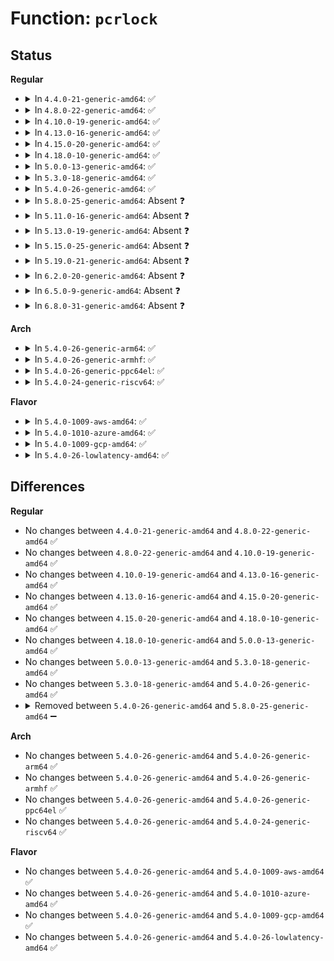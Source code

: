 # Function: <code>pcrlock</code>

## Status
<b>Regular</b>
<ul>
<li>
<details>
<summary>In <code>4.4.0-21-generic-amd64</code>: ✅</summary>

```c
int pcrlock(const int pcrnum)
```

```json
{
  "name": "pcrlock",
  "collision_type": "Unique Static",
  "inline_type": "No",
  "funcs": [
    {
      "addr": 18446744071582214704,
      "name": "pcrlock",
      "external": false,
      "loc": "security/keys/trusted.c:378",
      "file": "security/keys/trusted.c",
      "inline": "seen, unknown",
      "caller_inline": [],
      "caller_func": [
        "security/keys/trusted.c:trusted_update",
        "security/keys/trusted.c:trusted_instantiate"
      ]
    }
  ],
  "symbols": [
    {
      "addr": 18446744071582214704,
      "name": "pcrlock",
      "section": ".text",
      "bind": "STB_LOCAL",
      "size": 131
    }
  ]
}
```
</details>
</li>
<li>
<details>
<summary>In <code>4.8.0-22-generic-amd64</code>: ✅</summary>

```c
int pcrlock(const int pcrnum)
```

```json
{
  "name": "pcrlock",
  "collision_type": "Unique Static",
  "inline_type": "No",
  "funcs": [
    {
      "addr": 18446744071582433152,
      "name": "pcrlock",
      "external": false,
      "loc": "security/keys/trusted.c:378",
      "file": "security/keys/trusted.c",
      "inline": "seen, unknown",
      "caller_inline": [],
      "caller_func": [
        "security/keys/trusted.c:trusted_update",
        "security/keys/trusted.c:trusted_instantiate"
      ]
    }
  ],
  "symbols": [
    {
      "addr": 18446744071582433152,
      "name": "pcrlock",
      "section": ".text",
      "bind": "STB_LOCAL",
      "size": 131
    }
  ]
}
```
</details>
</li>
<li>
<details>
<summary>In <code>4.10.0-19-generic-amd64</code>: ✅</summary>

```c
int pcrlock(const int pcrnum)
```

```json
{
  "name": "pcrlock",
  "collision_type": "Unique Static",
  "inline_type": "No",
  "funcs": [
    {
      "addr": 18446744071582525344,
      "name": "pcrlock",
      "external": false,
      "loc": "security/keys/trusted.c:378",
      "file": "security/keys/trusted.c",
      "inline": "seen, unknown",
      "caller_inline": [],
      "caller_func": [
        "security/keys/trusted.c:trusted_update",
        "security/keys/trusted.c:trusted_instantiate"
      ]
    }
  ],
  "symbols": [
    {
      "addr": 18446744071582525344,
      "name": "pcrlock",
      "section": ".text",
      "bind": "STB_LOCAL",
      "size": 131
    }
  ]
}
```
</details>
</li>
<li>
<details>
<summary>In <code>4.13.0-16-generic-amd64</code>: ✅</summary>

```c
int pcrlock(const int pcrnum)
```

```json
{
  "name": "pcrlock",
  "collision_type": "Unique Static",
  "inline_type": "No",
  "funcs": [
    {
      "addr": 18446744071582608928,
      "name": "pcrlock",
      "external": false,
      "loc": "security/keys/trusted.c:378",
      "file": "security/keys/trusted.c",
      "inline": "seen, unknown",
      "caller_inline": [],
      "caller_func": [
        "security/keys/trusted.c:trusted_update",
        "security/keys/trusted.c:trusted_instantiate"
      ]
    }
  ],
  "symbols": [
    {
      "addr": 18446744071582608928,
      "name": "pcrlock",
      "section": ".text",
      "bind": "STB_LOCAL",
      "size": 130
    }
  ]
}
```
</details>
</li>
<li>
<details>
<summary>In <code>4.15.0-20-generic-amd64</code>: ✅</summary>

```c
int pcrlock(const int pcrnum)
```

```json
{
  "name": "pcrlock",
  "collision_type": "Unique Static",
  "inline_type": "No",
  "funcs": [
    {
      "addr": 18446744071582762496,
      "name": "pcrlock",
      "external": false,
      "loc": "security/keys/trusted.c:378",
      "file": "security/keys/trusted.c",
      "inline": "seen, unknown",
      "caller_inline": [],
      "caller_func": [
        "security/keys/trusted.c:trusted_update",
        "security/keys/trusted.c:trusted_instantiate"
      ]
    }
  ],
  "symbols": [
    {
      "addr": 18446744071582762496,
      "name": "pcrlock",
      "section": ".text",
      "bind": "STB_LOCAL",
      "size": 130
    }
  ]
}
```
</details>
</li>
<li>
<details>
<summary>In <code>4.18.0-10-generic-amd64</code>: ✅</summary>

```c
int pcrlock(const int pcrnum)
```

```json
{
  "name": "pcrlock",
  "collision_type": "Unique Static",
  "inline_type": "No",
  "funcs": [
    {
      "addr": 18446744071582962752,
      "name": "pcrlock",
      "external": false,
      "loc": "security/keys/trusted.c:377",
      "file": "security/keys/trusted.c",
      "inline": "seen, unknown",
      "caller_inline": [],
      "caller_func": [
        "security/keys/trusted.c:trusted_update",
        "security/keys/trusted.c:trusted_instantiate"
      ]
    }
  ],
  "symbols": [
    {
      "addr": 18446744071582962752,
      "name": "pcrlock",
      "section": ".text",
      "bind": "STB_LOCAL",
      "size": 124
    }
  ]
}
```
</details>
</li>
<li>
<details>
<summary>In <code>5.0.0-13-generic-amd64</code>: ✅</summary>

```c
int pcrlock(const int pcrnum)
```

```json
{
  "name": "pcrlock",
  "collision_type": "Unique Static",
  "inline_type": "No",
  "funcs": [
    {
      "addr": 18446744071583075456,
      "name": "pcrlock",
      "external": false,
      "loc": "security/keys/trusted.c:380",
      "file": "security/keys/trusted.c",
      "inline": "seen, unknown",
      "caller_inline": [],
      "caller_func": [
        "security/keys/trusted.c:trusted_update",
        "security/keys/trusted.c:trusted_instantiate"
      ]
    }
  ],
  "symbols": [
    {
      "addr": 18446744071583075456,
      "name": "pcrlock",
      "section": ".text",
      "bind": "STB_LOCAL",
      "size": 124
    }
  ]
}
```
</details>
</li>
<li>
<details>
<summary>In <code>5.3.0-18-generic-amd64</code>: ✅</summary>

```c
int pcrlock(const int pcrnum)
```

```json
{
  "name": "pcrlock",
  "collision_type": "Unique Static",
  "inline_type": "No",
  "funcs": [
    {
      "addr": 18446744071583258496,
      "name": "pcrlock",
      "external": false,
      "loc": "security/keys/trusted.c:387",
      "file": "security/keys/trusted.c",
      "inline": "seen, unknown",
      "caller_inline": [],
      "caller_func": [
        "security/keys/trusted.c:trusted_update",
        "security/keys/trusted.c:trusted_instantiate"
      ]
    }
  ],
  "symbols": [
    {
      "addr": 18446744071583258496,
      "name": "pcrlock",
      "section": ".text",
      "bind": "STB_LOCAL",
      "size": 72
    }
  ]
}
```
</details>
</li>
<li>
<details>
<summary>In <code>5.4.0-26-generic-amd64</code>: ✅</summary>

```c
int pcrlock(const int pcrnum)
```

```json
{
  "name": "pcrlock",
  "collision_type": "Unique Static",
  "inline_type": "No",
  "funcs": [
    {
      "addr": 18446744071583364384,
      "name": "pcrlock",
      "external": false,
      "loc": "security/keys/trusted.c:387",
      "file": "security/keys/trusted.c",
      "inline": "seen, unknown",
      "caller_inline": [],
      "caller_func": [
        "security/keys/trusted.c:trusted_update",
        "security/keys/trusted.c:trusted_instantiate"
      ]
    }
  ],
  "symbols": [
    {
      "addr": 18446744071583364384,
      "name": "pcrlock",
      "section": ".text",
      "bind": "STB_LOCAL",
      "size": 72
    }
  ]
}
```
</details>
</li>
<li>
<details>
<summary>In <code>5.8.0-25-generic-amd64</code>: Absent ❓</summary>

```json
{
  "name": "pcrlock",
  "collision_type": "Unique Static",
  "inline_type": "Full",
  "funcs": [
    {
      "addr": 18446744071583706159,
      "name": "pcrlock",
      "external": false,
      "loc": "security/keys/trusted-keys/trusted_tpm1.c:387",
      "file": "security/keys/trusted-keys/trusted_tpm1.c",
      "inline": "not declared, inlined",
      "caller_inline": [
        "security/keys/trusted-keys/trusted_tpm1.c:trusted_update",
        "security/keys/trusted-keys/trusted_tpm1.c:trusted_instantiate"
      ],
      "caller_func": []
    }
  ],
  "symbols": []
}
```
</details>
</li>
<li>
<details>
<summary>In <code>5.11.0-16-generic-amd64</code>: Absent ❓</summary>

```json
{
  "name": "pcrlock",
  "collision_type": "Unique Static",
  "inline_type": "Full",
  "funcs": [
    {
      "addr": 18446744071583827455,
      "name": "pcrlock",
      "external": false,
      "loc": "security/keys/trusted-keys/trusted_tpm1.c:387",
      "file": "security/keys/trusted-keys/trusted_tpm1.c",
      "inline": "not declared, inlined",
      "caller_inline": [
        "security/keys/trusted-keys/trusted_tpm1.c:trusted_update",
        "security/keys/trusted-keys/trusted_tpm1.c:trusted_instantiate"
      ],
      "caller_func": []
    }
  ],
  "symbols": []
}
```
</details>
</li>
<li>
<details>
<summary>In <code>5.13.0-19-generic-amd64</code>: Absent ❓</summary>

```json
{
  "name": "pcrlock",
  "collision_type": "Unique Static",
  "inline_type": "Full",
  "funcs": [
    {
      "addr": 18446744071583850738,
      "name": "pcrlock",
      "external": false,
      "loc": "security/keys/trusted-keys/trusted_tpm1.c:380",
      "file": "security/keys/trusted-keys/trusted_tpm1.c",
      "inline": "not declared, inlined",
      "caller_inline": [
        "security/keys/trusted-keys/trusted_tpm1.c:trusted_tpm_unseal",
        "security/keys/trusted-keys/trusted_tpm1.c:trusted_tpm_seal"
      ],
      "caller_func": []
    }
  ],
  "symbols": []
}
```
</details>
</li>
<li>
<details>
<summary>In <code>5.15.0-25-generic-amd64</code>: Absent ❓</summary>

```json
{
  "name": "pcrlock",
  "collision_type": "Unique Static",
  "inline_type": "Full",
  "funcs": [
    {
      "addr": 18446744071584213792,
      "name": "pcrlock",
      "external": false,
      "loc": "security/keys/trusted-keys/trusted_tpm1.c:380",
      "file": "security/keys/trusted-keys/trusted_tpm1.c",
      "inline": "not declared, inlined",
      "caller_inline": [
        "security/keys/trusted-keys/trusted_tpm1.c:trusted_tpm_unseal",
        "security/keys/trusted-keys/trusted_tpm1.c:trusted_tpm_seal"
      ],
      "caller_func": []
    }
  ],
  "symbols": []
}
```
</details>
</li>
<li>
<details>
<summary>In <code>5.19.0-21-generic-amd64</code>: Absent ❓</summary>

```json
{
  "name": "pcrlock",
  "collision_type": "Unique Static",
  "inline_type": "Full",
  "funcs": [
    {
      "addr": 18446744071584817487,
      "name": "pcrlock",
      "external": false,
      "loc": "security/keys/trusted-keys/trusted_tpm1.c:380",
      "file": "security/keys/trusted-keys/trusted_tpm1.c",
      "inline": "not declared, inlined",
      "caller_inline": [
        "security/keys/trusted-keys/trusted_tpm1.c:trusted_tpm_unseal",
        "security/keys/trusted-keys/trusted_tpm1.c:trusted_tpm_seal"
      ],
      "caller_func": []
    }
  ],
  "symbols": []
}
```
</details>
</li>
<li>
<details>
<summary>In <code>6.2.0-20-generic-amd64</code>: Absent ❓</summary>

```json
{
  "name": "pcrlock",
  "collision_type": "Unique Static",
  "inline_type": "Full",
  "funcs": [
    {
      "addr": 18446744071585516799,
      "name": "pcrlock",
      "external": false,
      "loc": "security/keys/trusted-keys/trusted_tpm1.c:380",
      "file": "security/keys/trusted-keys/trusted_tpm1.c",
      "inline": "not declared, inlined",
      "caller_inline": [
        "security/keys/trusted-keys/trusted_tpm1.c:trusted_tpm_unseal",
        "security/keys/trusted-keys/trusted_tpm1.c:trusted_tpm_seal"
      ],
      "caller_func": []
    }
  ],
  "symbols": []
}
```
</details>
</li>
<li>
<details>
<summary>In <code>6.5.0-9-generic-amd64</code>: Absent ❓</summary>

```json
{
  "name": "pcrlock",
  "collision_type": "Unique Static",
  "inline_type": "Full",
  "funcs": [
    {
      "addr": 18446744071585748511,
      "name": "pcrlock",
      "external": false,
      "loc": "security/keys/trusted-keys/trusted_tpm1.c:380",
      "file": "security/keys/trusted-keys/trusted_tpm1.c",
      "inline": "not declared, inlined",
      "caller_inline": [
        "security/keys/trusted-keys/trusted_tpm1.c:trusted_tpm_unseal",
        "security/keys/trusted-keys/trusted_tpm1.c:trusted_tpm_seal"
      ],
      "caller_func": []
    }
  ],
  "symbols": []
}
```
</details>
</li>
<li>
<details>
<summary>In <code>6.8.0-31-generic-amd64</code>: Absent ❓</summary>

```json
{
  "name": "pcrlock",
  "collision_type": "Unique Static",
  "inline_type": "Full",
  "funcs": [
    {
      "addr": 18446744071585995855,
      "name": "pcrlock",
      "external": false,
      "loc": "security/keys/trusted-keys/trusted_tpm1.c:380",
      "file": "security/keys/trusted-keys/trusted_tpm1.c",
      "inline": "not declared, inlined",
      "caller_inline": [
        "security/keys/trusted-keys/trusted_tpm1.c:trusted_tpm_unseal",
        "security/keys/trusted-keys/trusted_tpm1.c:trusted_tpm_seal"
      ],
      "caller_func": []
    }
  ],
  "symbols": []
}
```
</details>
</li>
</ul>
<b>Arch</b>
<ul>
<li>
<details>
<summary>In <code>5.4.0-26-generic-arm64</code>: ✅</summary>

```c
int pcrlock(const int pcrnum)
```

```json
{
  "name": "pcrlock",
  "collision_type": "Unique Static",
  "inline_type": "No",
  "funcs": [
    {
      "addr": 18446603336495113152,
      "name": "pcrlock",
      "external": false,
      "loc": "security/keys/trusted.c:387",
      "file": "security/keys/trusted.c",
      "inline": "seen, unknown",
      "caller_inline": [],
      "caller_func": [
        "security/keys/trusted.c:trusted_update",
        "security/keys/trusted.c:trusted_instantiate"
      ]
    }
  ],
  "symbols": [
    {
      "addr": 18446603336495113152,
      "name": "pcrlock",
      "section": ".text",
      "bind": "STB_LOCAL",
      "size": 96
    }
  ]
}
```
</details>
</li>
<li>
<details>
<summary>In <code>5.4.0-26-generic-armhf</code>: ✅</summary>

```c
int pcrlock(const int pcrnum)
```

```json
{
  "name": "pcrlock",
  "collision_type": "Unique Static",
  "inline_type": "No",
  "funcs": [
    {
      "addr": 3228503116,
      "name": "pcrlock",
      "external": false,
      "loc": "security/keys/trusted.c:387",
      "file": "security/keys/trusted.c",
      "inline": "seen, unknown",
      "caller_inline": [],
      "caller_func": [
        "security/keys/trusted.c:trusted_update",
        "security/keys/trusted.c:trusted_instantiate"
      ]
    }
  ],
  "symbols": [
    {
      "addr": 3228503116,
      "name": "pcrlock",
      "section": ".text",
      "bind": "STB_LOCAL",
      "size": 80
    }
  ]
}
```
</details>
</li>
<li>
<details>
<summary>In <code>5.4.0-26-generic-ppc64el</code>: ✅</summary>

```c
int pcrlock(const int pcrnum)
```

```json
{
  "name": "pcrlock",
  "collision_type": "Unique Static",
  "inline_type": "No",
  "funcs": [
    {
      "addr": 13835058055289016384,
      "name": "pcrlock",
      "external": false,
      "loc": "security/keys/trusted.c:387",
      "file": "security/keys/trusted.c",
      "inline": "seen, unknown",
      "caller_inline": [],
      "caller_func": [
        "security/keys/trusted.c:trusted_update",
        "security/keys/trusted.c:trusted_instantiate"
      ]
    }
  ],
  "symbols": [
    {
      "addr": 13835058055289016384,
      "name": "pcrlock",
      "section": ".text",
      "bind": "STB_LOCAL",
      "size": 136
    }
  ]
}
```
</details>
</li>
<li>
<details>
<summary>In <code>5.4.0-24-generic-riscv64</code>: ✅</summary>

```c
int pcrlock(const int pcrnum)
```

```json
{
  "name": "pcrlock",
  "collision_type": "Unique Static",
  "inline_type": "No",
  "funcs": [
    {
      "addr": 18446743936274367930,
      "name": "pcrlock",
      "external": false,
      "loc": "security/keys/trusted.c:387",
      "file": "security/keys/trusted.c",
      "inline": "seen, unknown",
      "caller_inline": [],
      "caller_func": [
        "security/keys/trusted.c:trusted_update",
        "security/keys/trusted.c:trusted_instantiate"
      ]
    }
  ],
  "symbols": [
    {
      "addr": 18446743936274367930,
      "name": "pcrlock",
      "section": ".text",
      "bind": "STB_LOCAL",
      "size": 80
    }
  ]
}
```
</details>
</li>
</ul>
<b>Flavor</b>
<ul>
<li>
<details>
<summary>In <code>5.4.0-1009-aws-amd64</code>: ✅</summary>

```c
int pcrlock(const int pcrnum)
```

```json
{
  "name": "pcrlock",
  "collision_type": "Unique Static",
  "inline_type": "No",
  "funcs": [
    {
      "addr": 18446744071583333120,
      "name": "pcrlock",
      "external": false,
      "loc": "security/keys/trusted.c:387",
      "file": "security/keys/trusted.c",
      "inline": "seen, unknown",
      "caller_inline": [],
      "caller_func": [
        "security/keys/trusted.c:trusted_update",
        "security/keys/trusted.c:trusted_instantiate"
      ]
    }
  ],
  "symbols": [
    {
      "addr": 18446744071583333120,
      "name": "pcrlock",
      "section": ".text",
      "bind": "STB_LOCAL",
      "size": 72
    }
  ]
}
```
</details>
</li>
<li>
<details>
<summary>In <code>5.4.0-1010-azure-amd64</code>: ✅</summary>

```c
int pcrlock(const int pcrnum)
```

```json
{
  "name": "pcrlock",
  "collision_type": "Unique Static",
  "inline_type": "No",
  "funcs": [
    {
      "addr": 18446744071583270224,
      "name": "pcrlock",
      "external": false,
      "loc": "security/keys/trusted.c:387",
      "file": "security/keys/trusted.c",
      "inline": "seen, unknown",
      "caller_inline": [],
      "caller_func": [
        "security/keys/trusted.c:trusted_update",
        "security/keys/trusted.c:trusted_instantiate"
      ]
    }
  ],
  "symbols": [
    {
      "addr": 18446744071583270224,
      "name": "pcrlock",
      "section": ".text",
      "bind": "STB_LOCAL",
      "size": 72
    }
  ]
}
```
</details>
</li>
<li>
<details>
<summary>In <code>5.4.0-1009-gcp-amd64</code>: ✅</summary>

```c
int pcrlock(const int pcrnum)
```

```json
{
  "name": "pcrlock",
  "collision_type": "Unique Static",
  "inline_type": "No",
  "funcs": [
    {
      "addr": 18446744071583316896,
      "name": "pcrlock",
      "external": false,
      "loc": "security/keys/trusted.c:387",
      "file": "security/keys/trusted.c",
      "inline": "seen, unknown",
      "caller_inline": [],
      "caller_func": [
        "security/keys/trusted.c:trusted_update",
        "security/keys/trusted.c:trusted_instantiate"
      ]
    }
  ],
  "symbols": [
    {
      "addr": 18446744071583316896,
      "name": "pcrlock",
      "section": ".text",
      "bind": "STB_LOCAL",
      "size": 72
    }
  ]
}
```
</details>
</li>
<li>
<details>
<summary>In <code>5.4.0-26-lowlatency-amd64</code>: ✅</summary>

```c
int pcrlock(const int pcrnum)
```

```json
{
  "name": "pcrlock",
  "collision_type": "Unique Static",
  "inline_type": "No",
  "funcs": [
    {
      "addr": 18446744071583411920,
      "name": "pcrlock",
      "external": false,
      "loc": "security/keys/trusted.c:387",
      "file": "security/keys/trusted.c",
      "inline": "seen, unknown",
      "caller_inline": [],
      "caller_func": [
        "security/keys/trusted.c:trusted_update",
        "security/keys/trusted.c:trusted_instantiate"
      ]
    }
  ],
  "symbols": [
    {
      "addr": 18446744071583411920,
      "name": "pcrlock",
      "section": ".text",
      "bind": "STB_LOCAL",
      "size": 72
    }
  ]
}
```
</details>
</li>
</ul>

## Differences
<b>Regular</b>
<ul>
<li>
No changes between <code>4.4.0-21-generic-amd64</code> and <code>4.8.0-22-generic-amd64</code> ✅
</li>
<li>
No changes between <code>4.8.0-22-generic-amd64</code> and <code>4.10.0-19-generic-amd64</code> ✅
</li>
<li>
No changes between <code>4.10.0-19-generic-amd64</code> and <code>4.13.0-16-generic-amd64</code> ✅
</li>
<li>
No changes between <code>4.13.0-16-generic-amd64</code> and <code>4.15.0-20-generic-amd64</code> ✅
</li>
<li>
No changes between <code>4.15.0-20-generic-amd64</code> and <code>4.18.0-10-generic-amd64</code> ✅
</li>
<li>
No changes between <code>4.18.0-10-generic-amd64</code> and <code>5.0.0-13-generic-amd64</code> ✅
</li>
<li>
No changes between <code>5.0.0-13-generic-amd64</code> and <code>5.3.0-18-generic-amd64</code> ✅
</li>
<li>
No changes between <code>5.3.0-18-generic-amd64</code> and <code>5.4.0-26-generic-amd64</code> ✅
</li>
<li>
<details>
<summary>Removed between <code>5.4.0-26-generic-amd64</code> and <code>5.8.0-25-generic-amd64</code> ➖</summary>

```c
int pcrlock(const int pcrnum)
```
</details>
</li>
</ul>
<b>Arch</b>
<ul>
<li>
No changes between <code>5.4.0-26-generic-amd64</code> and <code>5.4.0-26-generic-arm64</code> ✅
</li>
<li>
No changes between <code>5.4.0-26-generic-amd64</code> and <code>5.4.0-26-generic-armhf</code> ✅
</li>
<li>
No changes between <code>5.4.0-26-generic-amd64</code> and <code>5.4.0-26-generic-ppc64el</code> ✅
</li>
<li>
No changes between <code>5.4.0-26-generic-amd64</code> and <code>5.4.0-24-generic-riscv64</code> ✅
</li>
</ul>
<b>Flavor</b>
<ul>
<li>
No changes between <code>5.4.0-26-generic-amd64</code> and <code>5.4.0-1009-aws-amd64</code> ✅
</li>
<li>
No changes between <code>5.4.0-26-generic-amd64</code> and <code>5.4.0-1010-azure-amd64</code> ✅
</li>
<li>
No changes between <code>5.4.0-26-generic-amd64</code> and <code>5.4.0-1009-gcp-amd64</code> ✅
</li>
<li>
No changes between <code>5.4.0-26-generic-amd64</code> and <code>5.4.0-26-lowlatency-amd64</code> ✅
</li>
</ul>
